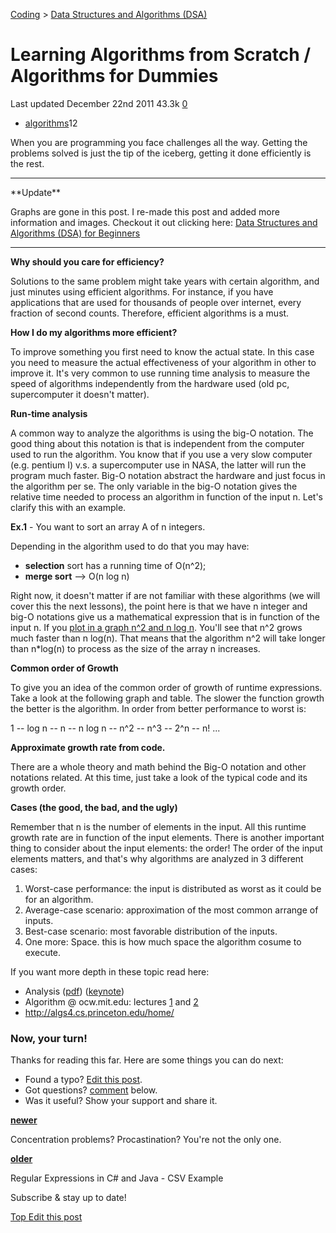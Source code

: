 <a href="/categories/coding/" class="category-link">Coding</a> &gt; <a href="/categories/coding/data-structures-and-algorithms-dsa/" class="category-link">Data Structures and Algorithms (DSA)</a>

# Learning Algorithms from Scratch / Algorithms for Dummies

<span title="Last time this post was updated"> Last updated December 22nd 2011 </span> <span class="m-x-2" title="Pageviews"> 43.3k </span> <span class="m-x-2" title="Click to go to the comments section"> [ <span class="disqus-comment-count" data-disqus-url="https://master--bgoonz-blog.netlify.app/learning-algorithms-from-scratch-algorithms-for-dummies/">0</span>](#disqus_thread) </span>

- <a href="/tags/algorithms/" class="tag-list-link">algorithms</a><span class="tag-list-count">12</span>

When you are programming you face challenges all the way. Getting the problems solved is just the tip of the iceberg, getting it done efficiently is the rest.

<span id="more"></span>

---

\*\*Update\*\*

Graphs are gone in this post. I re-made this post and added more information and images. Checkout it out clicking here: [Data Structures and Algorithms (DSA) for Beginners](/blog/2018/04/04/how-you-can-change-the-world-learning-data-structures-algorithms-free-online-course-tutorial/)

---

**Why should you care for efficiency?**

Solutions to the same problem might take years with certain algorithm, and just minutes using efficient algorithms. For instance, if you have applications that are used for thousands of people over internet, every fraction of second counts. Therefore, efficient algorithms is a must.

**How I do my algorithms more efficient?**

To improve something you first need to know the actual state. In this case you need to measure the actual effectiveness of your algorithm in other to improve it. It's very common to use running time analysis to measure the speed of algorithms independently from the hardware used (old pc, supercomputer it doesn't matter).

**Run-time analysis**

A common way to analyze the algorithms is using the big-O notation. The good thing about this notation is that is independent from the computer used to run the algorithm. You know that if you use a very slow computer (e.g. pentium I) v.s. a supercomputer use in NASA, the latter will run the program much faster. Big-O notation abstract the hardware and just focus in the algorithm per se. The only variable in the big-O notation gives the relative time needed to process an algorithm in function of the input n. Let's clarify this with an example.

**Ex.1** - You want to sort an array A of n integers.

Depending in the algorithm used to do that you may have:

- **selection** sort has a running time of O(n^2);
- **merge sort** --&gt; O(n log n)

Right now, it doesn't matter if are not familiar with these algorithms (we will cover this the next lessons), the point here is that we have n integer and big-O notations give us a mathematical expression that is in function of the input n. If you [<span class="s1">plot in a graph n^2 and n log n</span>](http://fooplot.com/index.php?&type0=0&type1=0&type2=0&type3=0&type4=0&y0=x%5E2&y1=x*log%28x%29&y2=&y3=&y4=&r0=&r1=&r2=&r3=&r4=&px0=&px1=&px2=&px3=&px4=&py0=&py1=&py2=&py3=&py4=&smin0=0&smin1=0&smin2=0&smin3=0&smin4=0&smax0=2pi&smax1=2pi&smax2=2pi&smax3=2pi&smax4=2pi&thetamin0=0&thetamin1=0&thetamin2=0&thetamin3=0&thetamin4=0&thetamax0=2pi&thetamax1=2pi&thetamax2=2pi&thetamax3=2pi&thetamax4=2pi&ipw=0&ixmin=-5&ixmax=5&iymin=-3&iymax=3&igx=1&igy=1&igl=1&igs=0&iax=1&ila=1&xmin=-5&xmax=5&ymin=-3&ymax=3). You'll see that n^2 grows much faster than n log(n). That means that the algorithm n^2 will take longer than n\*log(n) to process as the size of the array n increases.

**Common order of Growth**

To give you an idea of the common order of growth of runtime expressions. Take a look at the following graph and table. The slower the function growth the better is the algorithm. In order from better performance to worst is:

1 -- log n -- n -- n log n -- n^2 -- n^3 -- 2^n -- n! ...

**Approximate growth rate from code.**

There are a whole theory and math behind the Big-O notation and other notations related. At this time, just take a look of the typical code and its growth order.

**Cases (the good, the bad, and the ugly)**

Remember that n is the number of elements in the input. All this runtime growth rate are in function of the input elements. There is another important thing to consider about the input elements: the order! The order of the input elements matters, and that's why algorithms are analyzed in 3 different cases:

1.  Worst-case performance: the input is distributed as worst as it could be for an algorithm.
2.  Average-case scenario: approximation of the most common arrange of inputs.
3.  Best-case scenario: most favorable distribution of the inputs.
4.  One more: Space. this is how much space the algorithm cosume to execute.

If you want more depth in these topic read here:

- Analysis ([pdf](http://gcu.googlecode.com/files/02Analysis.pdf)) ([keynote](http://gcu.googlecode.com/files/02Analysis.key.zip))
- Algorithm @ ocw.mit.edu: lectures [1](http://ocw.mit.edu/courses/electrical-engineering-and-computer-science/6-046j-introduction-to-algorithms-sma-5503-fall-2005/video-lectures/lecture-1-administrivia-introduction-analysis-of-algorithms-insertion-sort-mergesort) and [2](http://ocw.mit.edu/courses/electrical-engineering-and-computer-science/6-046j-introduction-to-algorithms-sma-5503-fall-2005/video-lectures/lecture-2-asymptotic-notation-recurrences-substitution-master-method)
- http://algs4.cs.princeton.edu/home/



### Now, your turn!

Thanks for reading this far. Here are some things you can do next:

- Found a typo? [Edit this post](https://github.com/amejiarosario/amejiarosario.github.io/edit/source/source/_posts/2011-12-22-learning-algorithms-from-scratch-algorithms-for-dummies.md).
- Got questions? [comment](#comments-section) below.
- Was it useful? Show your support and share it.

<a href="/concentration-problems-procastination-youre-not-the-only-one/" class="article-nav-newer"><strong><em></em> newer</strong></a>

Concentration problems? Procastination? You're not the only one.

<a href="/regular-expressions-in-c-and-java-csv-example/" class="article-nav-older"><strong>older <em></em></strong></a>

Regular Expressions in C\# and Java - CSV Example

Subscribe & stay up to date!



[<span id="back-to-top" title="Go back to the top of this page"> Top </span>](#) <a href="#" class="p-x-3" title="Improve this post"><em></em> Edit this post</a>
